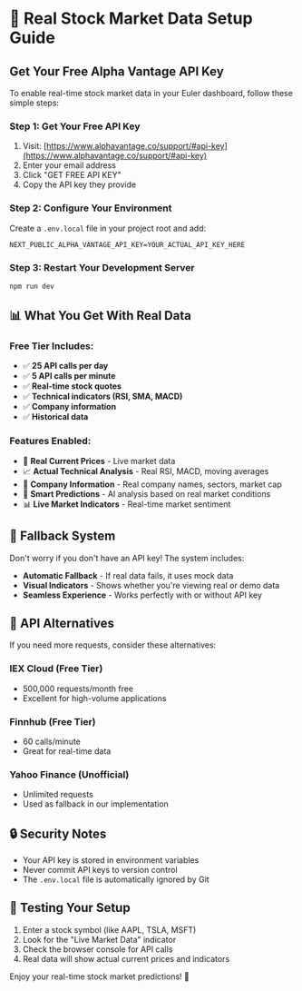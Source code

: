 # 🔑 Real Stock Market Data Setup Guide

## Get Your Free Alpha Vantage API Key

To enable real-time stock market data in your Euler dashboard, follow these simple steps:

### Step 1: Get Your Free API Key
1. Visit: [https://www.alphavantage.co/support/#api-key](https://www.alphavantage.co/support/#api-key)
2. Enter your email address
3. Click "GET FREE API KEY"
4. Copy the API key they provide

### Step 2: Configure Your Environment
Create a `.env.local` file in your project root and add:

```
NEXT_PUBLIC_ALPHA_VANTAGE_API_KEY=YOUR_ACTUAL_API_KEY_HERE
```

### Step 3: Restart Your Development Server
```bash
npm run dev
```

## 📊 What You Get With Real Data

### Free Tier Includes:
- ✅ **25 API calls per day**
- ✅ **5 API calls per minute**
- ✅ **Real-time stock quotes**
- ✅ **Technical indicators (RSI, SMA, MACD)**
- ✅ **Company information**
- ✅ **Historical data**

### Features Enabled:
- 🎯 **Real Current Prices** - Live market data
- 📈 **Actual Technical Analysis** - Real RSI, MACD, moving averages
- 🏢 **Company Information** - Real company names, sectors, market cap
- 🤖 **Smart Predictions** - AI analysis based on real market conditions
- 📊 **Live Market Indicators** - Real-time market sentiment

## 🔄 Fallback System

Don't worry if you don't have an API key! The system includes:

- **Automatic Fallback** - If real data fails, it uses mock data
- **Visual Indicators** - Shows whether you're viewing real or demo data
- **Seamless Experience** - Works perfectly with or without API key

## 🚀 API Alternatives

If you need more requests, consider these alternatives:

### IEX Cloud (Free Tier)
- 500,000 requests/month free
- Excellent for high-volume applications

### Finnhub (Free Tier)  
- 60 calls/minute
- Great for real-time data

### Yahoo Finance (Unofficial)
- Unlimited requests
- Used as fallback in our implementation

## 🔒 Security Notes

- Your API key is stored in environment variables
- Never commit API keys to version control
- The `.env.local` file is automatically ignored by Git

## 🎯 Testing Your Setup

1. Enter a stock symbol (like AAPL, TSLA, MSFT)
2. Look for the "Live Market Data" indicator
3. Check the browser console for API calls
4. Real data will show actual current prices and indicators

Enjoy your real-time stock market predictions! 🚀

